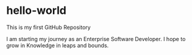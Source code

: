# hello-world
This is my first GitHub Repository 

I am starting my journey as an Enterprise Software Developer. I hope to grow in Knowledge in leaps and bounds.
